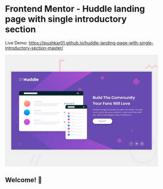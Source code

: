 # Frontend Mentor - Huddle landing page with single introductory section

Live Demo:
https://ipushkar01.github.io/huddle-landing-page-with-single-introductory-section-master/

![Design preview for the Huddle landing page with single introductory section](./design/desktop-preview.jpg)

## Welcome! 👋


